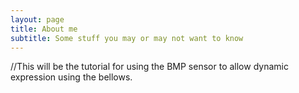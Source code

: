 ```yaml
---
layout: page
title: About me
subtitle: Some stuff you may or may not want to know
---
```


//This will be the tutorial for using the BMP sensor to allow dynamic expression using the bellows.